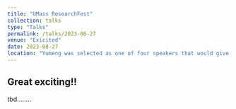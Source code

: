 ```yaml
---
title: "UMass ResearchFest"
collection: talks
type: "Talks"
permalink: /talks/2023-08-27
venue: "Exicited"
date: 2023-08-27
location: "Yumeng was selected as one of four speakers that would give a talk in ResearchFest!"
---
```


## Great exciting!!

tbd........
